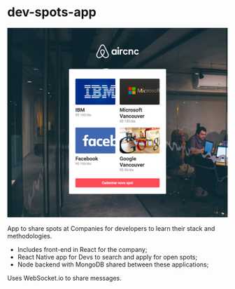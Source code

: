 # dev-spots-app
<p align="center">
  <img width="700"  src="images/AirCnC_web.png">


App to share spots at Companies for developers to learn their stack and methodologies.

* Includes front-end in React for the company;
* React Native app for Devs to search and apply for open spots;
* Node backend with MongoDB shared between these applications;

Uses WebSocket.io to share messages.



